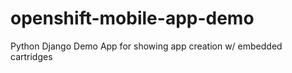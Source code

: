 openshift-mobile-app-demo
=========================

Python Django Demo App for showing app creation w/ embedded cartridges
